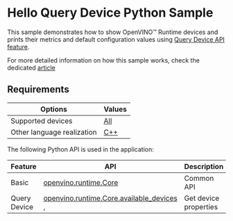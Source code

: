 # Hello Query Device Python Sample

This sample demonstrates how to show OpenVINO™ Runtime devices and prints their metrics and default configuration values using [Query Device API feature](https://docs.openvino.ai/2025/openvino-workflow/running-inference/inference-devices-and-modes/query-device-properties.html).

For more detailed information on how this sample works, check the dedicated [article](https://docs.openvino.ai/2025/get-started/learn-openvino/openvino-samples/hello-query-device.html)

## Requirements

| Options                     | Values                                                                                                  |
| ----------------------------| --------------------------------------------------------------------------------------------------------|
| Supported devices           | [All](https://docs.openvino.ai/2025/documentation/compatibility-and-support/supported-devices.html)     |
| Other language realization  | [C++](https://docs.openvino.ai/2025/get-started/learn-openvino/openvino-samples/hello-query-device.html)                          |

The following Python API is used in the application:

| Feature       | API                                                                                                                                                                                     | Description                            |
| --------------| ----------------------------------------------------------------------------------------------------------------------------------------------------------------------------------------|----------------------------------------|
| Basic         | [openvino.runtime.Core](https://docs.openvino.ai/2025/api/ie_python_api/_autosummary/openvino.runtime.Core.html)                                                                      | Common API                             |
| Query Device  | [openvino.runtime.Core.available_devices](https://docs.openvino.ai/2025/api/ie_python_api/_autosummary/openvino.runtime.Core.html#openvino.runtime.Core.available_devices) ,          | Get device properties                  |

